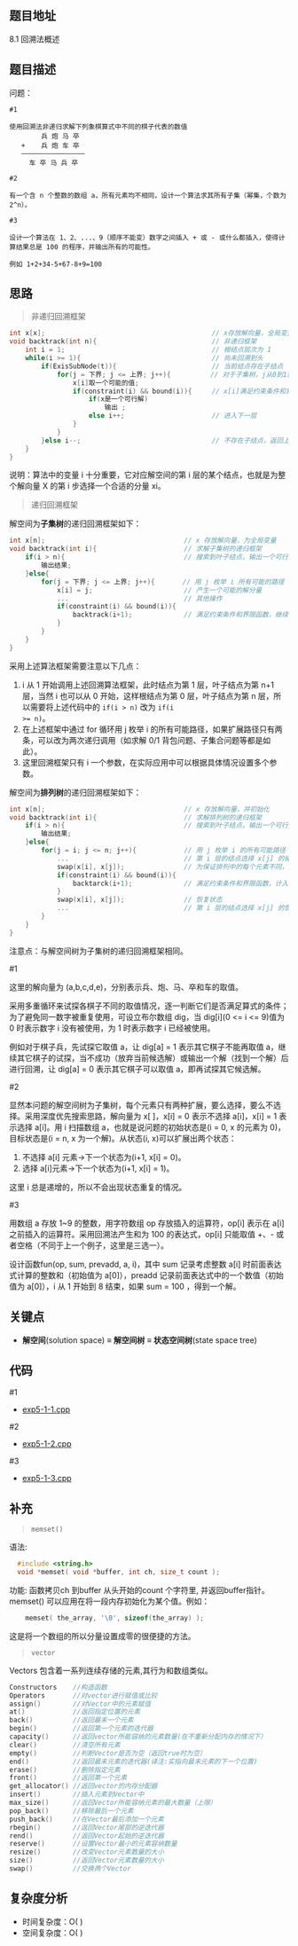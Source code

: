 <!--
 * @Date        : 2020-05-02 20:37:47
 * @LastEditors : anlzou
 * @Github      : https://github.com/anlzou
 * @LastEditTime: 2020-06-06 22:25:48
 * @FilePath    : \algorithm-design\chapters\chapter05-backtracking\test5-1.md
 * @Describe    : 
 -->
 
## 题目地址
8.1 回溯法概述

## 题目描述

问题：
```
#1

使用回溯法非递归求解下列象棋算式中不同的棋子代表的数值
        兵 炮 马 卒
   +    兵 炮 车 卒
   ————————————————
     车 卒 马 兵 卒

#2

有一个含 n 个整数的数组 a，所有元素均不相同，设计一个算法求其所有子集（幂集，个数为2^n）。

#3

设计一个算法在 1、2、...、9（顺序不能变）数字之间插入 + 或 - 或什么都插入，使得计算结果总是 100 的程序，并输出所有的可能性。

例如 1+2+34-5+67-8+9=100
```

## 思路
> 非递归回溯框架
```cpp
int x[x];                                          // x存放解向量，全局变量
void backtrack(int n){                             // 非递归框架
    int i = 1;                                     // 根结点层次为 1
    while(i >= 1){                                 // 尚未回溯到头
        if(ExisSubNode(t)){                        // 当前结点存在子结点
            for(j = 下界; j <= 上界; j++){          // 对于子集树，j从0到1循环
                x[i]取一个可能的值;
                if(constraint(i) && bound(i)){     // x[i]满足约束条件和界限函数
                    if(x是一个可行解)
                        输出 ;
                    else i++;                      // 进入下一层
                }
            }
        }else i--;                                 // 不存在子结点，返回上一层，即回溯
    }
}
```
说明：算法中的变量 i 十分重要，它对应解空间的第 i 层的某个结点，也就是为整个解向量 X 的第 i 步选择一个合适的分量 xi。

> 递归回溯框架

解空间为**子集树**的递归回溯框架如下：
```cpp
int x[n];                                   // x 存放解向量，为全局变量
void backtrack(int i){                      // 求解子集树的递归框架
    if(i > n){                              // 搜索到叶子结点，输出一个可行解
        输出结果;
    }else{
        for(j = 下界; j <= 上界; j++){       // 用 j 枚举 i 所有可能的路径
            x[i] = j;                       // 产生一个可能的解分量
            ...                             // 其他操作
            if(constraint(i) && bound(i)){
                backtrack(i+1);             // 满足约束条件和界限函数，继续下一层
            }
        }
    }
}
```
采用上述算法框架需要注意以下几点：
1. i 从 1 开始调用上述回溯算法框架，此时结点为第 1 层，叶子结点为第 n+1 层，当然 i 也可以从 0 开始，这样根结点为第 0 层，叶子结点为第 n 层，所以需要将上述代码中的 <code>if(i > n)</code> 改为 <code>if(i >= n)</code>。
2. 在上述框架中通过 for 循环用 j 枚举 i 的所有可能路径，如果扩展路径只有两条，可以改为两次递归调用（如求解 0/1 背包问题、子集合问题等都是如此）。
3. 这里回溯框架只有 i 一个参数，在实际应用中可以根据具体情况设置多个参数。

解空间为**排列树**的递归回溯框架如下：
```cpp
int x[n];                                   // x 存放解向量，并初始化
void backtrack(int i){                      // 求解排列树的递归框架
    if(i > n){                              // 搜索到叶子结点，输出一个可行解
        输出结果;
    }else{
        for(j = i; j <= n; j++){            // 用 j 枚举 i 的所有可能路径
            ...                             // 第 i 层的结点选择 x[j] 的操作
            swap(x[i], x[j]);               // 为保证排列中的每个元素不同，通过交换来实现
            if(constraint(i) && bound(i)){
                backtarck(i+1);             // 满足约束条件和界限函数，计入下一层
            }
            swap(x[i], x[j]);               // 恢复状态
            ...                             // 第 i 层的结点选择 x[j] 的恢复操作
        }
    }
}
```
注意点：与解空间树为子集树的递归回溯框架相同。

#1

这里的解向量为 (a,b,c,d,e)，分别表示兵、炮、马、卒和车的取值。

采用多重循环来试探各棋子不同的取值情况，逐一判断它们是否满足算式的条件；为了避免同一数字被重复使用，可设立布尔数组 dig，当 dig[i](0 <= i <= 9)值为 0 时表示数字 i 没有被使用，为 1 时表示数字 i 已经被使用。

例如对于棋子兵，先试探它取值 a，让 dig[a] = 1 表示其它棋子不能再取值 a，继续其它棋子的试探，当不成功（放弃当前候选解）或输出一个解（找到一个解）后进行回溯，让 dig[a] = 0 表示其它棋子可以取值 a，即再试探其它候选解。

#2

显然本问题的解空间树为子集树，每个元素只有两种扩展，要么选择，要么不选择。采用深度优先搜索思路，解向量为 x[ ]，x[i] = 0 表示不选择 a[i]，x[i] = 1 表示选择 a[i]。用 i 扫描数组 a，也就是说问题的初始状态是(i = 0, x 的元素为 0)，目标状态是(i = n, x 为一个解)。从状态(i, x)可以扩展出两个状态：
1. 不选择 a[i] 元素→下一个状态为(i+1, x[i] = 0)。
2. 选择 a[i]元素→下一个状态为(i+1, x[i] = 1)。

这里 i 总是递增的，所以不会出现状态重复的情况。

#3

用数组 a 存放 1~9 的整数，用字符数组 op 存放插入的运算符，op[i] 表示在 a[i] 之前插入的运算符。采用回溯法产生和为 100 的表达式，op[i] 只能取值 +、- 或者空格（不同于上一个例子，这里是三选一）。

设计函数fun(op, sum, prevadd, a, i)，其中 sum 记录考虑整数 a[i] 时前面表达式计算的整数和（初始值为 a[0]），preadd 记录前面表达式中的一个数值（初始值为 a[0]），i 从 1 开始到 8 结束，如果 sum = 100 ，得到一个解。

## 关键点
- **解空间**(solution space) ≡ **解空间树** ≡ **状态空间树**(state space tree)

## 代码
#1
- [exp5-1-1.cpp](./code/exp5-1-1.cpp)

#2
- [exp5-1-2.cpp](./code/exp5-1-2.cpp)

#3
- [exp5-1-3.cpp](./code/exp5-1-3.cpp)

## 补充
> <code>memset()</code>

语法:
```cpp
  #include <string.h>
  void *memset( void *buffer, int ch, size_t count );
```
功能: 函数拷贝ch 到buffer 从头开始的count 个字符里, 并返回buffer指针。 memset() 可以应用在将一段内存初始化为某个值。例如：
```cpp
    memset( the_array, '\0', sizeof(the_array) );
```
这是将一个数组的所以分量设置成零的很便捷的方法。

> <code>vector</code>

Vectors 包含着一系列连续存储的元素,其行为和数组类似。

```cpp
Constructors    //构造函数 
Operators       //对vector进行赋值或比较 
assign()        //对Vector中的元素赋值 
at()            //返回指定位置的元素 
back()          //返回最末一个元素 
begin()         //返回第一个元素的迭代器 
capacity()      //返回vector所能容纳的元素数量(在不重新分配内存的情况下） 
clear()         //清空所有元素 
empty()         //判断Vector是否为空（返回true时为空） 
end()           //返回最末元素的迭代器(译注:实指向最末元素的下一个位置) 
erase()         //删除指定元素 
front()         //返回第一个元素 
get_allocator() //返回vector的内存分配器 
insert()        //插入元素到Vector中 
max_size()      //返回Vector所能容纳元素的最大数量（上限） 
pop_back()      //移除最后一个元素 
push_back()     //在Vector最后添加一个元素 
rbegin()        //返回Vector尾部的逆迭代器 
rend()          //返回Vector起始的逆迭代器 
reserve()       //设置Vector最小的元素容纳数量 
resize()        //改变Vector元素数量的大小 
size()          //返回Vector元素数量的大小 
swap()          //交换两个Vector 

```

## 复杂度分析

- 时间复杂度：O( )
- 空间复杂度：O( )